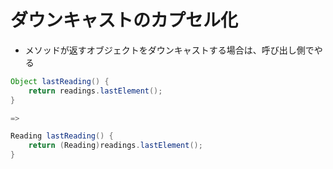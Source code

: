 # ダウンキャストのカプセル化
* メソッドが返すオブジェクトをダウンキャストする場合は、呼び出し側でやる

```java
Object lastReading() {
    return readings.lastElement();
}

=>

Reading lastReading() {
    return (Reading)readings.lastElement();
}
```
